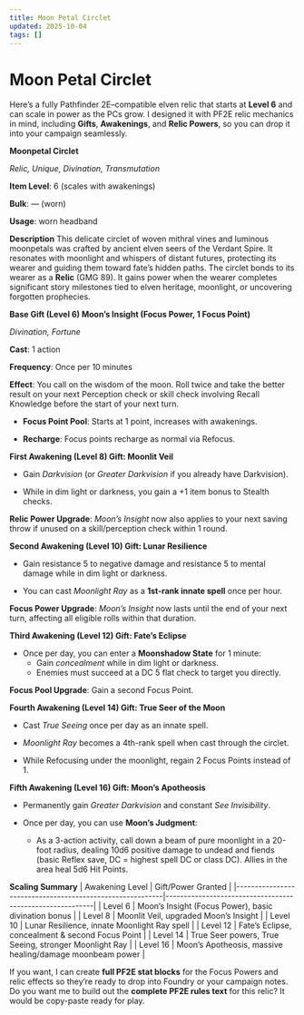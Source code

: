 ```yaml
---
title: Moon Petal Circlet
updated: 2025-10-04
tags: []
---
```


# Moon Petal Circlet


Here’s a fully Pathfinder 2E–compatible elven relic that starts at **Level 6** and can scale in power as the PCs grow. I designed it with PF2E relic mechanics in mind, including **Gifts**, **Awakenings**, and **Relic Powers**, so you can drop it into your campaign seamlessly.

**Moonpetal Circlet**

*Relic, Unique, Divination, Transmutation*

**Item Level**: 6 (scales with awakenings)

**Bulk**: — (worn)

**Usage**: worn headband

**Description**
This delicate circlet of woven mithral vines and luminous moonpetals was crafted by ancient elven seers of the Verdant Spire. It resonates with moonlight and whispers of distant futures, protecting its wearer and guiding them toward fate’s hidden paths.
The circlet bonds to its wearer as a **Relic** (GMG 89). It gains power when the wearer completes significant story milestones tied to elven heritage, moonlight, or uncovering forgotten prophecies.

**Base Gift (Level 6)
Moon’s Insight (Focus Power, 1 Focus Point)**

*Divination, Fortune*

**Cast**: 1 action

**Frequency**: Once per 10 minutes

**Effect**: You call on the wisdom of the moon. Roll twice and take the better result on your next Perception check or skill check involving Recall Knowledge before the start of your next turn.

* **Focus Point Pool**: Starts at 1 point, increases with awakenings.

* **Recharge**: Focus points recharge as normal via Refocus.

**First Awakening (Level 8)
Gift: Moonlit Veil**

* Gain *Darkvision* (or *Greater Darkvision* if you already have Darkvision).

* While in dim light or darkness, you gain a +1 item bonus to Stealth checks.

**Relic Power Upgrade**: *Moon’s Insight* now also applies to your next saving throw if unused on a skill/perception check within 1 round.

**Second Awakening (Level 10)
Gift: Lunar Resilience**

* Gain resistance 5 to negative damage and resistance 5 to mental damage while in dim light or darkness.

* You can cast *Moonlight Ray* as a **1st-rank innate spell** once per hour.

**Focus Power Upgrade**: *Moon’s Insight* now lasts until the end of your next turn, affecting all eligible rolls within that duration.

**Third Awakening (Level 12)
Gift: Fate’s Eclipse**

* Once per day, you can enter a **Moonshadow State** for 1 minute:
	* Gain *concealment* while in dim light or darkness.
	* Enemies must succeed at a DC 5 flat check to target you directly.

**Focus Pool Upgrade**: Gain a second Focus Point.

**Fourth Awakening (Level 14)
Gift: True Seer of the Moon**

* Cast *True Seeing* once per day as an innate spell.

* *Moonlight Ray* becomes a 4th-rank spell when cast through the circlet.

* While Refocusing under the moonlight, regain 2 Focus Points instead of 1.

**Fifth Awakening (Level 16)
Gift: Moon’s Apotheosis**

* Permanently gain *Greater Darkvision* and constant *See Invisibility*.

* Once per day, you can use **Moon’s Judgment**:
	* As a 3-action activity, call down a beam of pure moonlight in a 20-foot radius, dealing 10d6 positive damage to undead and fiends (basic Reflex save, DC = highest spell DC or class DC). Allies in the area heal 5d6 Hit Points.

**Scaling Summary**
| Awakening Level                                          | Gift/Power Granted                                       |
|----------------------------------------------------------|----------------------------------------------------------|
| Level 6                                                  | Moon’s Insight (Focus Power), basic divination bonus     |
| Level 8                                                  | Moonlit Veil, upgraded Moon’s Insight                    |
| Level 10                                                 | Lunar Resilience, innate Moonlight Ray spell             |
| Level 12                                                 | Fate’s Eclipse, concealment & second Focus Point         |
| Level 14                                                 | True Seer powers, True Seeing, stronger Moonlight Ray    |
| Level 16                                                 | Moon’s Apotheosis, massive healing/damage moonbeam power |

If you want, I can create **full PF2E stat blocks** for the Focus Powers and relic effects so they’re ready to drop into Foundry or your campaign notes.
Do you want me to build out the **complete PF2E rules text** for this relic? It would be copy-paste ready for play.
